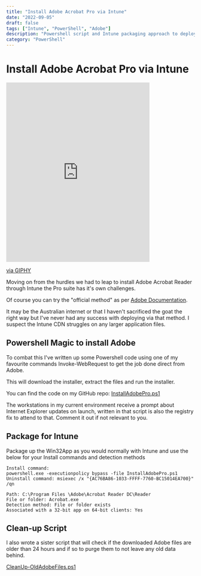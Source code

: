```yaml
---
title: "Install Adobe Acrobat Pro via Intune"
date: "2022-09-05"
draft: false
tags: ["Intune", "PowerShell", "Adobe"]
description: "Powershell script and Intune packaging approach to deploy Adobe Acrobat Pro."
category: "PowerShell"
---
```


# Install Adobe Acrobat Pro via Intune

<iframe src="https://giphy.com/embed/5xCGnF93P90UE" width="383" height="480" frameBorder="0" class="giphy-embed" allowFullScreen></iframe><p><a href="https://giphy.com/gifs/grandpa-teetertotter-5xCGnF93P90UE">via GIPHY</a></p>

Moving on from the hurdles we had to leap to install Adobe Acrobat Reader through Intune the Pro suite has it's own challenges.

Of course you can try the "official method" as per  [Adobe Documentation](https://helpx.adobe.com/au/enterprise/kb/deploy-packages-using-ms-intune.html). 

It may be the Australian internet or that I haven't sacrificed the goat the right way but I've never had any success with deploying via that method. I suspect the Intune CDN struggles on any larger application files.

## Powershell Magic to install Adobe

To combat this I've written up some Powershell code using one of my favourite commands Invoke-WebRequest to get the job done direct from Adobe. 

This will download the installer, extract the files and run the installer.

You can find the code on my GitHub repo:
[InstallAdobePro.ps1](https://github.com/GKastner87/PowershellScripts/blob/main/InstallAdobePro.ps1)

The workstations in my current environment receive a prompt about Internet Explorer updates on launch, written in that script is also the registry fix to attend to that. Comment it out if not relevant to you.


## Package for Intune

Package up the Win32App as you would normally with Intune and use the below for your Install commands and detection methods

```
Install command:
powershell.exe -executionpolicy bypass -file InstallAdobePro.ps1
Uninstall command: msiexec /x "{AC76BA86-1033-FFFF-7760-BC15014EA700}" /qn

Path: C:\Program Files \Adobe\Acrobat Reader DC\Reader
File or folder: Acrobat.exe
Detection method: File or folder exists
Associated with a 32-bit app on 64-bit clients: Yes
```

## Clean-up Script

I also wrote a sister script that will check if the downloaded Adobe files are older than 24 hours and if so to purge them to not leave any old data behind.

[CleanUp-OldAdobeFiles.ps1](https://github.com/GKastner87/PowershellScripts/blob/main/CleanUp-OldAdobeFiles.ps1)
